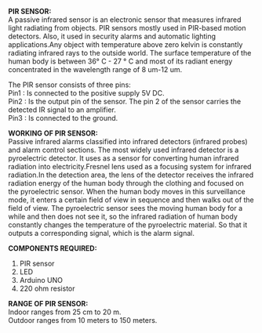 **PIR SENSOR:** <br>
A passive infrared sensor is an electronic sensor that measures infrared light radiating from objects. PIR sensors mostly used in PIR-based motion detectors. Also, it used in security alarms and automatic lighting applications.Any object with temperature above zero kelvin is constantly radiating infrared rays to the outside world. The surface temperature of the human body is between 36° C - 27 ° C and most of its radiant energy concentrated in the wavelength range of 8 um-12 um.

The PIR sensor consists of three pins:<br>
Pin1 : Is connected to the positive supply 5V DC.<br>
Pin2 : Is the output pin of the sensor. The pin 2 of the sensor carries the detected IR signal to an amplifier.<br>
Pin3 : Is connected to the ground.

**WORKING OF PIR SENSOR:**<br>
Passive infrared alarms classified into infrared detectors (infrared probes) and alarm control sections. The most widely used infrared detector is a pyroelectric detector. It uses as a sensor for converting human infrared radiation into electricity.Fresnel lens used as a focusing system for infrared radiation.In the detection area, the lens of the detector receives the infrared radiation energy of the human body through the clothing and focused on the pyroelectric sensor. When the human body moves in this surveillance mode, it enters a certain field of view in sequence and then walks out of the field of view. The pyroelectric sensor sees the moving human body for a while and then does not see it, so the infrared radiation of human body constantly changes the temperature of the pyroelectric material. So that it outputs a corresponding signal, which is the alarm signal.

**COMPONENTS REQUIRED:**
1. PIR sensor
2. LED
3. Arduino UNO
4. 220 ohm resistor

**RANGE OF PIR SENSOR:**<br>
Indoor ranges from 25 cm to 20 m.<br>
Outdoor ranges from 10 meters to 150 meters.
